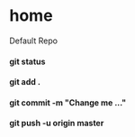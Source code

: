 # home
Default Repo

#### git status

#### git add .

#### git commit -m "Change me ..."

#### git push -u origin master